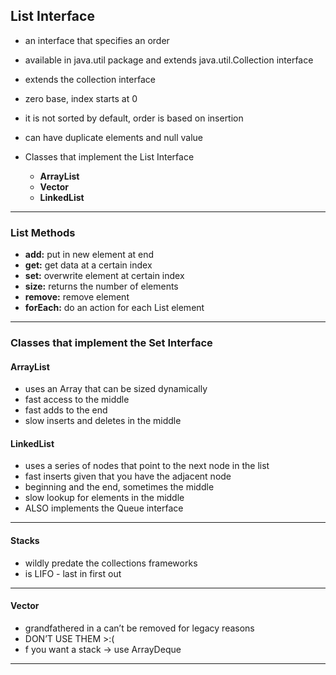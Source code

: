 ## List Interface
- an interface that specifies an order
- available in java.util package and extends java.util.Collection interface
- extends the collection interface
- zero base, index starts at 0
- it is not sorted by default, order is based on insertion
- can have duplicate elements and null value


- Classes that implement the List Interface 
    - **ArrayList**
    - **Vector**
    - **LinkedList** 
______________________________
### List Methods
- **add:** put in new element at end
- **get:** get data at a certain index
- **set:** overwrite element at certain index
- **size:** returns the number of elements
- **remove:** remove element
- **forEach:** do an action for each List element
________________________________
### Classes that implement the Set Interface
#### ArrayList
- uses an Array that can be sized dynamically
- fast access to the middle
- fast adds to the end
- slow inserts and deletes in the middle

#### LinkedList
- uses a series of nodes that point to the next node in the list
- fast inserts given that you have the adjacent node
- beginning and the end, sometimes the middle
- slow lookup for elements in the middle
- ALSO implements the Queue interface
______________________________

#### Stacks 
- wildly predate the collections frameworks
- is LIFO - last in first out
________________________________


#### Vector
- grandfathered in a can’t be removed for legacy reasons
- DON’T USE THEM >:(
- f you want a stack -> use ArrayDeque
________________________